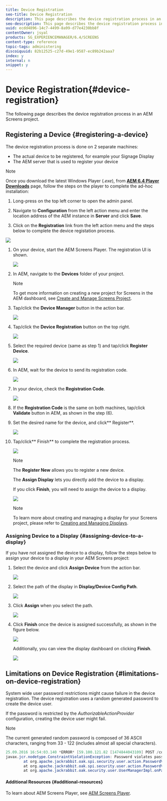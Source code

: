 ```yaml
---
title: Device Registration
seo-title: Device Registration
description: This page describes the device registration process in an AEM Screens project.
seo-description: This page describes the device registration process in an AEM Screens project.
uuid: ecdd4896-14c7-4499-8a99-d77e4230bb8f
contentOwner: jsyal
products: SG_EXPERIENCEMANAGER/6.4/SCREENS
content-type: reference
topic-tags: administering
discoiquuid: 82b12525-c27d-49e1-9587-ec89b242aaa7
index: y
internal: n
snippet: y
---
```


# Device Registration{#device-registration}

The following page describes the device registration process in an AEM Screens project.

## Registering a Device {#registering-a-device}

The device registration process is done on 2 separate machines:

* The actual device to be registered, for example your Signage Display
* The AEM server that is used to register your device

>[!NOTE]
>
>Once you download the latest Windows Player (*.exe*), from [**AEM 6.4 Player Downloads**](https://download.macromedia.com/screens/) page, follow the steps on the player to complete the ad-hoc installation:
>
>1. Long-press on the top left corner to open the admin panel.
>1. Navigate to **Configuration** from the left action menu and enter the location address of the AEM instance in **Server** and click **Save**.
>
>1. Click on the **Registration** link from the left action menu and the steps below to complete the device registation process.
>

![](assets/screen_shot_2018-11-26at12118pm.png)

1. On your device, start the AEM Screens Player. The registration UI is shown.

   ![](assets/screen_shot_2018-11-26at104230am.png)

1. In AEM, navigate to the **Devices** folder of your project.

   >[!NOTE]
   >
   >To get more information on creating a new project for Screens in the AEM dashboard, see [Create and Manage Screens Project](../../screens/using/creating-a-screens-project.md).

1. Tap/click the **Device Manager** button in the action bar.

   ![](assets/screen_shot_2018-11-26at104702am.png)

1. Tap/click the **Device Registration** button on the top right.

   ![](assets/screen_shot_2018-11-26at104815am.png)

1. Select the required device (same as step 1) and tap/click **Register Device**.

   ![](assets/screen_shot_2018-11-26at105112am.png)

1. In AEM, wait for the device to send its registration code.

   ![](assets/screen_shot_2018-11-26at105150am.png)

1. In your device, check the **Registration Code**.

   ![](assets/screen_shot_2018-11-26at105227am.png)

1. If the **Registration Code** is the same on both machines, tap/click **Validate** button in AEM, as shown in the step (6).
1. Set the desired name for the device, and click** Register**.

   ![](assets/screen_shot_2018-11-26at105357am.png)

1. Tap/click** Finish** to complete the registration process.

   ![](assets/screen_shot_2018-11-26at105456am.png)

   >[!NOTE]
   >
   >The **Register New** allows you to register a new device.
   >
   >
   >The **Assign Display** lets you directly add the device to a display.

   If you click **Finish**, you will need to assign the device to a display.

   ![](assets/screen_shot_2018-11-26at105740am.png)

   >[!NOTE]
   >
   >To learn more about creating and managing a display for your Screens project, please refer to [Creating and Managing Displays](../../screens/using/managing-displays.md).

### Assigning Device to a Display {#assigning-device-to-a-display}

If you have not assigned the device to a display, follow the steps below to assign your device to a display in your AEM Screens project:

1. Select the device and click **Assign Device** from the action bar.

   ![](assets/screen_shot_2018-11-26at111026am.png)

1. Select the path of the display in **Display/Device Config Path**.

   ![](assets/screen_shot_2018-11-26at111252am.png)

1. Click **Assign** when you select the path.

   ![](assets/screen_shot_2018-11-26at111722am.png)

1. Click **Finish** once the device is assigned successfully, as shown in the figure below.

   ![](assets/screen_shot_2018-11-26at112041am.png)

   Additionally, you can view the display dashboard on clicking **Finish**.

   ![](assets/screen_shot_2018-11-26at112154am.png)

## Limitations on Device Registration  {#limitations-on-device-registration}

System wide user password restrictions might cause failure in the device registration. The device registration uses a random generated password to create the device user.

If the password is restricted by the *AuthorizableActionProvider* configuration, creating the device user might fail.

>[!NOTE]
>
>The current generated random password is composed of 36 ASCII characters, ranging from 33 - 122 (includes almost all special characters).

```java
25.09.2016 16:54:03.140 *ERROR* [59.100.121.82 [1474844043109] POST /content/screens/svc/registration HTTP/1.1] com.adobe.cq.screens.device.registration.impl.RegistrationServlet Error during device registration
javax.jcr.nodetype.ConstraintViolationException: Password violates password constraint (^(?=.*\d).{7,9}$).
        at org.apache.jackrabbit.oak.spi.security.user.action.PasswordValidationAction.validatePassword(PasswordValidationAction.java:105)
        at org.apache.jackrabbit.oak.spi.security.user.action.PasswordValidationAction.onPasswordChange(PasswordValidationAction.java:76)
        at org.apache.jackrabbit.oak.security.user.UserManagerImpl.onPasswordChange(UserManagerImpl.java:308)
```

#### Additional Resources {#additional-resources}

To learn about AEM Screens Player, see [AEM Screens Player](../../sites/authoring/using/working-with-screens-player.md).
